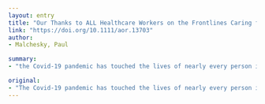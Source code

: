 ```yaml
---
layout: entry
title: "Our Thanks to ALL Healthcare Workers on the Frontlines Caring for Our Most Vulnerable"
link: "https://doi.org/10.1111/aor.13703"
author:
- Malchesky, Paul

summary:
- "the Covid-19 pandemic has touched the lives of nearly every person in the world. We are so thankful and proud of the medical persons and caregivers for diligently carrying out their duties. The pandemie has touched virtually every person living today. No person living in the World has ever witnessed such a crisis. Please follow the guidance in your area and be safe in all your activities. Our hope and pray that you remain strong for those in need, in particular the elderly, those with medical problems, and those with compromised immune systems has touched nearly every human being has touched lives of almost every person."

original:
- "The Covid-19 pandemic has touched the lives of nearly every person in the world. No person living today has ever witnessed such a crisis. We strongly request that you follow the guidance in your area and be safe in all your activities. We are so thankful and proud of the medical persons and caregivers for diligently carrying out their duties. We hope and pray that you remain strong for those in need, in particular the elderly, those with medical problems, and those with compromised immune systems."
---
```


